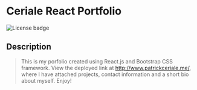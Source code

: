 # **Ceriale React Portfolio**

![License badge](https://img.shields.io/badge/license-None-success)

## **Description**

> This is my porfolio created using React.js and Bootstrap CSS framework. View the deployed link at http://www.patrickceriale.me/, where I have attached projects, contact information and a short bio about myself. Enjoy!
